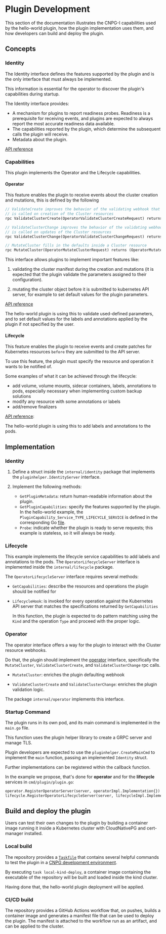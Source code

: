 # Plugin Development

This section of the documentation illustrates the CNPG-I capabilities used by
the hello-world plugin, how the plugin implementation uses them, and how
developers can build and deploy the plugin.

## Concepts

### Identity

The Identity interface defines the features supported by the plugin and is the
only interface that must always be implemented.

This information is essential for the operator to discover the plugin's
capabilities during startup.

The Identity interface provides:

- A mechanism for plugins to report readiness probes. Readiness is a
  prerequisite for receiving events, and plugins are expected to always report
  the most accurate readiness data available.
- The capabilities reported by the plugin, which determine the subsequent calls
  the plugin will receive.
- Metadata about the plugin.

[API reference](https://github.com/cloudnative-pg/cnpg-i/blob/main/proto/identity.proto)

### Capabilities

This plugin implements the Operator and the Lifecycle capabilities.

#### Operator

This feature enables the plugin to receive events about the cluster creation and
mutations, this is defined by the following

``` proto
// ValidateCreate improves the behavior of the validating webhook that
// is called on creation of the Cluster resources
rpc ValidateClusterCreate(OperatorValidateClusterCreateRequest) returns (OperatorValidateClusterCreateResult) {}

// ValidateClusterChange improves the behavior of the validating webhook of
// is called on updates of the Cluster resources
rpc ValidateClusterChange(OperatorValidateClusterChangeRequest) returns (OperatorValidateClusterChangeResult) {}

// MutateCluster fills in the defaults inside a Cluster resource
rpc MutateCluster(OperatorMutateClusterRequest) returns (OperatorMutateClusterResult) {}
```

This interface allows plugins to implement important features like:

1. validating the cluster manifest during the creation and mutations
   (it is expected that the plugin validate the parameters assigned to their
   configuration).

2. mutating the cluster object before it is submitted to kubernetes API server,
   for example to set default values for the plugin parameters.

[API reference](https://github.com/cloudnative-pg/cnpg-i/blob/main/proto/operator.proto)

The hello-world plugin is using this to validate used-defined parameters, and to
set default values for the labels and annotations applied by the plugin if not
specified by the user.

#### Lifecycle

This feature enables the plugin to receive events and create patches for
Kubernetes resources `before` they are submitted to the API server.

To use this feature, the plugin must specify the resource and operation it wants
to be notified of.

Some examples of what it can be achieved through the lifecycle:

- add volume, volume mounts, sidecar containers, labels, annotations to pods,
  especially necessary when implementing custom backup solutions
- modify any resource with some annotations or labels
- add/remove finalizers

[API reference](https://github.com/cloudnative-pg/cnpg-i/blob/main/proto/operator_lifecycle.proto):

The hello-world plugin is using this to add labels and annotations to the pods.

## Implementation

### Identity

1. Define a struct inside the `internal/identity` package that implements
   the `pluginhelper.IdentityServer` interface.

2. Implement the following methods:

    - `GetPluginMetadata`: return human-readable information about the plugin.
    - `GetPluginCapabilities`: specify the features supported by the plugin. In
      the hello-world example, the
      `PluginCapability_Service_TYPE_LIFECYCLE_SERVICE` is defined in the
      corresponding Go [file](../internal/lifecycle/lifecycle.go).
    - `Probe`: indicate whether the plugin is ready to serve requests; this
      example is stateless, so it will always be ready.

### Lifecycle

This example implements the lifecycle service capabilities to add labels and
annotations to the pods. The `OperatorLifecycleServer` interface is implemented
inside the
`internal/lifecycle` package.

The `OperatorLifecycleServer` interface requires several methods:

- `GetCapabilities`: describe the resources and operations the plugin should be
  notified for

- `LifecycleHook`: is invoked for every operation against the Kubernetes API
  server that matches the specifications returned by `GetCapabilities`

  In this function, the plugin is expected to do pattern matching using
  the `Kind` and the operation `Type` and proceed with the proper logic.

### Operator

The operator interface offers a way for the plugin to interact with the Cluster
resource webhooks.

Do that, the plugin should implement
the [operator](https://github.com/cloudnative-pg/cnpg-i/blob/main/proto/operator.proto)
interface, specifically the `MutateCluster`, `ValidateClusterCreate`,
and `ValidateClusterChange` rpc calls.

- `MutateCluster`: enriches the plugin defaulting webhook

- `ValidateClusterCreate` and `ValidateClusterChange`: enriches the plugin
  validation logic.

The package `internal/operator` implements this interface.

### Startup Command

The plugin runs in its own pod, and its main command is implemented in
the `main.go` file.

This function uses the plugin helper library to create a GRPC server and manage
TLS.

Plugin developers are expected to use the `pluginhelper.CreateMainCmd`
to implement the `main` function, passing an implemented `Identity`
struct.

Further implementations can be registered within the callback function.

In the example we propose, that's done for **operator** and for the
**lifecycle** services in `cmd/plugin/plugin.go`:

``` proto
operator.RegisterOperatorServer(server, operatorImpl.Implementation{})
lifecycle.RegisterOperatorLifecycleServer(server, lifecycleImpl.Implementation{})
```

## Build and deploy the plugin

Users can test their own changes to the plugin by building a container image
running it inside a Kubernetes cluster with CloudNativePG and cert-manager
installed.

### Local build

The repository provides a [`Taskfile`](https://taskfile.dev/) that contains
several helpful commands to test the plugin in
a [CNPG development environment](https://github.com/cloudnative-pg/cloudnative-pg/tree/main/contribute/e2e_testing_environment#the-local-kubernetes-cluster-for-testing).

By executing `task local-kind-deploy`, a container image containing the
executable of the repository will be built and loaded inside the kind cluster.

Having done that, the hello-world plugin deployment will be applied.

### CI/CD build

The repository provides a GitHub Actions workflow that, on pushes, builds a
container image and generates a manifest file that can be used to deploy the
plugin. The manifest is attached to the workflow run as an artifact, and can be
applied to the cluster.
